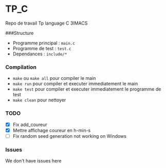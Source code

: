 # TP_C
Repo de travail Tp language C 3IMACS

###Structure
 * Programme principal : `main.c`
 * Programme de test : `test.c`
 * Dependances : `include/*`

### Compilation
* `make` ou `make all` pour compiler le main
* `make run` pour compiler et executer immediatement le main
* `make test` pour compiler et executer immediatement le programme de test
* `make clean` pour nettoyer
### TODO
- [x] Fix add_coureur
- [x] Mettre affichage coureur en h-min-s
- [ ] Fix random seed generation not working on Windows
### Issues
We don't have issues here

